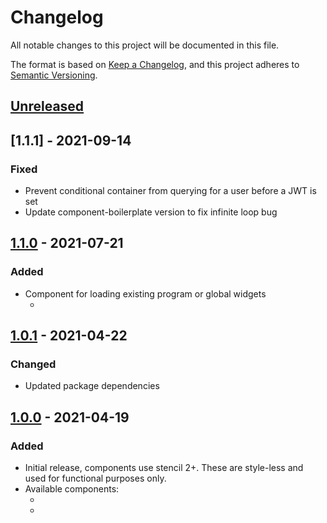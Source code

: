 # Changelog

All notable changes to this project will be documented in this file.

The format is based on [Keep a Changelog](https://keepachangelog.com/en/1.0.0/),
and this project adheres to [Semantic Versioning](https://semver.org/spec/v2.0.0.html).

## [Unreleased]

## [1.1.1] - 2021-09-14

### Fixed

- Prevent conditional container from querying for a user before a JWT is set
- Update component-boilerplate version to fix infinite loop bug

## [1.1.0] - 2021-07-21

### Added

- Component for loading existing program or global widgets
  - <sqb-widget>

## [1.0.1] - 2021-04-22

### Changed

- Updated package dependencies

## [1.0.0] - 2021-04-19

### Added

- Initial release, components use stencil 2+. These are style-less and used for functional purposes only.
- Available components:
  - <sqb-conditional-section>
  - <sqb-program-section>

[unreleased]: https://github.com/saasquatch/program-tools/compare/bedrock-components@1.1.0...HEAD
[1.1.0]: https://github.com/saasquatch/program-tools/releases/tag/bedrock-components@1.1.0
[1.0.1]: https://github.com/saasquatch/program-tools/releases/tag/bedrock-components@1.0.1
[1.0.0]: https://github.com/saasquatch/program-tools/releases/tag/bedrock-components@1.0.0
